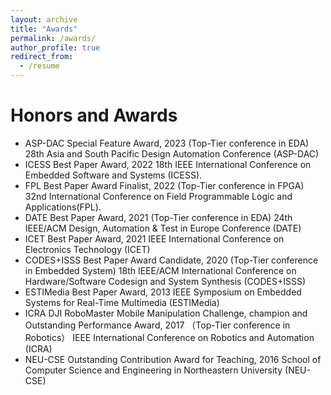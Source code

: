 ```yaml
---
layout: archive
title: "Awards"
permalink: /awards/
author_profile: true
redirect_from:
  - /resume
---
```

Honors and Awards
======
*	ASP-DAC Special Feature Award, 2023 (Top-Tier conference in EDA)
28th Asia and South Pacific Design Automation Conference (ASP-DAC)
*	ICESS Best Paper Award, 2022
18th IEEE International Conference on Embedded Software and Systems (ICESS).
*	FPL Best Paper Award Finalist, 2022 (Top-Tier conference in FPGA)
32nd International Conference on Field Programmable Logic and Applications(FPL).
*	DATE Best Paper Award, 2021 (Top-Tier conference in EDA)
24th IEEE/ACM Design, Automation & Test in Europe Conference (DATE)
* ICET Best Paper Award, 2021
IEEE International Conference on Electronics Technology (ICET)
*	CODES+ISSS Best Paper Award Candidate, 2020 (Top-Tier conference in Embedded System)
18th IEEE/ACM International Conference on Hardware/Software Codesign and System Synthesis (CODES+ISSS)
*	ESTIMedia Best Paper Award, 2013
IEEE Symposium on Embedded Systems for Real-Time Multimedia (ESTIMedia)
*	ICRA DJI RoboMaster Mobile Manipulation Challenge, champion and Outstanding Performance Award, 2017 （Top-Tier conference in Robotics）
IEEE International Conference on Robotics and Automation (ICRA)
*	NEU-CSE Outstanding Contribution Award for Teaching, 2016
School of Computer Science and Engineering in Northeastern University (NEU-CSE)



<!--
{% include base_path %}

Education
======
* Ph.D in Version Control Theory, GitHub University, 2018 (expected)
* M.S. in Jekyll, GitHub University, 2014
* B.S. in GitHub, GitHub University, 2012

Work experience
======
* Spring 2024: Academic Pages Collaborator
  * Github University
  * Duties includes: Updates and improvements to template
  * Supervisor: The Users

* Fall 2015: Research Assistant
  * Github University
  * Duties included: Merging pull requests
  * Supervisor: Professor Hub

* Summer 2015: Research Assistant
  * Github University
  * Duties included: Tagging issues
  * Supervisor: Professor Git
  
Skills
======
* Skill 1
* Skill 2
  * Sub-skill 2.1
  * Sub-skill 2.2
  * Sub-skill 2.3
* Skill 3

Publications
======
  <ul>{% for post in site.publications reversed %}
    {% include archive-single-cv.html %}
  {% endfor %}</ul>
  
Talks
======
  <ul>{% for post in site.talks reversed %}
    {% include archive-single-talk-cv.html  %}
  {% endfor %}</ul>
  
Teaching
======
  <ul>{% for post in site.teaching reversed %}
    {% include archive-single-cv.html %}
  {% endfor %}</ul>
  
Service and leadership
======
* Currently signed in to 43 different slack teams
---
-->